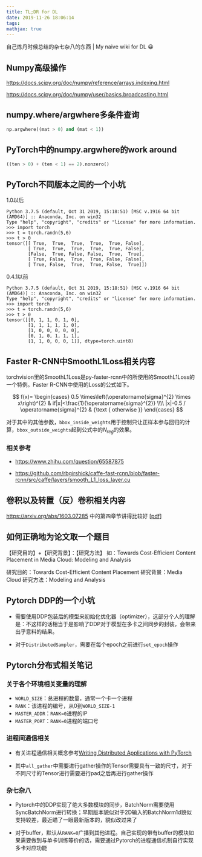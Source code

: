 ```yaml
---
title: TL;DR for DL
date: 2019-11-26 18:06:14
tags:
mathjax: true
---
```


自己炼丹时候总结的杂七杂八的东西 | My naive wiki for DL 😀

<!-- more -->

Numpy高级操作
---

https://docs.scipy.org/doc/numpy/reference/arrays.indexing.html

https://docs.scipy.org/doc/numpy/user/basics.broadcasting.html

numpy.where/argwhere多条件查询
---

```python
np.argwhere((mat > 0) and (mat < 1))
```

PyTorch中的numpy.argwhere的work around
---

```python
((ten > 0) + (ten < 1) == 2).nonzero()
```

PyTorch不同版本之间的一个小坑
---

1.0以后
```
Python 3.7.5 (default, Oct 31 2019, 15:18:51) [MSC v.1916 64 bit (AMD64)] :: Anaconda, Inc. on win32
Type "help", "copyright", "credits" or "license" for more information.
>>> import torch
>>> t = torch.randn(5,6)
>>> t > 0
tensor([[ True,  True,  True,  True,  True, False],
        [ True,  True,  True,  True,  True, False],
        [False,  True, False, False,  True,  True],
        [ True, False,  True,  True, False, False],
        [ True, False,  True,  True, False,  True]])
```

0.4.1以前
```
Python 3.7.5 (default, Oct 31 2019, 15:18:51) [MSC v.1916 64 bit (AMD64)] :: Anaconda, Inc. on win32
Type "help", "copyright", "credits" or "license" for more information.
>>> import torch
>>> t = torch.randn(5,6)
>>> t > 0
tensor([[0, 1, 1, 0, 1, 0],
        [1, 1, 1, 1, 1, 0],
        [1, 0, 0, 0, 0, 0],
        [0, 1, 0, 1, 1, 1],
        [1, 1, 0, 0, 0, 1]], dtype=torch.uint8)
```

Faster R-CNN中SmoothL1Loss相关内容
---

torchvision里的SmoothL1Loss是py-faster-rcnn中的所使用的SmoothL1Loss的一个特例。Faster R-CNN中使用的Loss的公式如下。

$$
f(x)=
\begin{cases}
0.5 \times\left(\operatorname{sigma}^{2} \times x\right)^{2} & if|x|<\frac{1}{\operatorname{sigma}^{2}} \\\\
|x|-0.5 / \operatorname{sigma}^{2} & {\text { otherwise }}
\end{cases}
$$

对于其中的其他参数，`bbox_inside_weights`用于控制只让正样本参与回归的计算，`bbox_outside_weights`起到公式中的$N_{reg}$的效果。

### 相关参考

* https://www.zhihu.com/question/65587875

* https://github.com/rbgirshick/caffe-fast-rcnn/blob/faster-rcnn/src/caffe/layers/smooth_L1_loss_layer.cu

卷积以及转置（反）卷积相关内容
---

https://arxiv.org/abs/1603.07285 中的第四章节讲得比较好 [\[pdf\]](1603.07285.pdf)

如何正确地为论文取一个题目
---

【研究目的】+【研究背景】：【研究方法】
如：Towards Cost-Efficient Content Placement in Media Cloud: Modeling and Analysis

研究目的：Towards Cost-Efficient Content Placement
研究背景：Media Cloud
研究方法：Modeling and Analysis

Pytorch DDP的一个小坑
---

* 需要使用DDP包装后的模型来初始化优化器（optimizer），这部分个人的理解是：不这样的话相当于是影响了DDP对于模型在多卡之间同步的封装，会带来出乎意料的结果。

* 对于`DistributedSampler`，需要在每个epoch之前进行`set_epoch`操作

Pytorch分布式相关笔记
---

### 关于各个环境相关变量的理解

* `WORLD_SIZE`：总进程的数量，通常一个卡一个进程
* `RANK`：该进程的编号，从0到`WORLD_SIZE-1`
* `MASTER_ADDR`：`RANK=0`进程的IP
* `MASTER_PORT`：`RANK=0`进程的端口号

### 进程间通信相关

* 有关进程通信相关概念参考[Writing Distributed Applications with PyTorch](https://pytorch.org/tutorials/intermediate/dist_tuto.html)

* 其中`all_gather`中需要进行gather操作的Tensor需要具有一致的尺寸，对于不同尺寸的Tensor进行需要进行pad之后再进行gather操作

### 杂七杂八

* Pytorch中的DDP实现了绝大多数模块的同步，BatchNorm需要使用SyncBatchNorm进行转换；早期版本貌似对于2D输入的BatchNorm1d貌似支持较差，最近瞄了一眼最新版本的，貌似改过来了

* 对于buffer，默认从`RANK=0`广播到其他进程。自己实现的带有buffer的模块如果需要做到与单卡训练等价的话，需要通过Pytorch的进程通信机制自行实现多卡对应功能